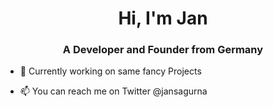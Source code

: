 <h1 align="center">Hi, I'm Jan</h1>
<h3 align="center">A Developer and Founder from Germany</h3>

- 🔭 Currently working on same fancy Projects

- 📫 You can reach me on Twitter @jansagurna
